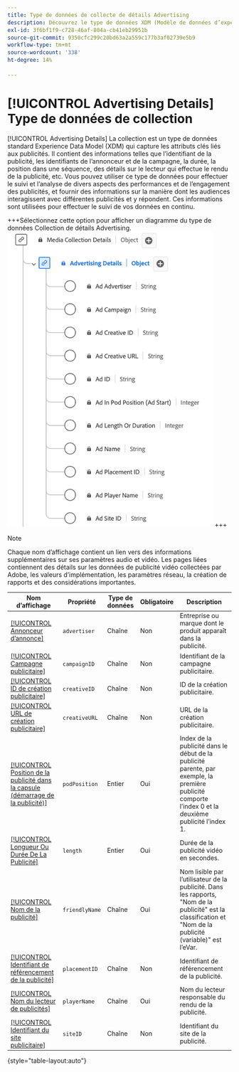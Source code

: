 ```yaml
---
title: Type de données de collecte de détails Advertising
description: Découvrez le type de données XDM (Modèle de données d’expérience de collecte de détails d’Advertising).
exl-id: 3f6bf1f9-c728-46af-804a-cb41eb29951b
source-git-commit: 9350cfc299c20bd63a2a559c177b3af02739e5b9
workflow-type: tm+mt
source-wordcount: '338'
ht-degree: 14%

---
```


# [!UICONTROL Advertising Details] Type de données de collection

[!UICONTROL Advertising Details] La collection est un type de données standard Experience Data Model (XDM) qui capture les attributs clés liés aux publicités. Il contient des informations telles que l’identifiant de la publicité, les identifiants de l’annonceur et de la campagne, la durée, la position dans une séquence, des détails sur le lecteur qui effectue le rendu de la publicité, etc. Vous pouvez utiliser ce type de données pour effectuer le suivi et l’analyse de divers aspects des performances et de l’engagement des publicités, et fournir des informations sur la manière dont les audiences interagissent avec différentes publicités et y répondent. Ces informations sont utilisées pour effectuer le suivi de vos données en continu.

+++Sélectionnez cette option pour afficher un diagramme du type de données Collection de détails Advertising.
![Schéma du type de données Collection de détails Advertising.](../images/data-types/advertising-details-collection.png)
+++

>[!NOTE]
>
>Chaque nom d’affichage contient un lien vers des informations supplémentaires sur ses paramètres audio et vidéo. Les pages liées contiennent des détails sur les données de publicité vidéo collectées par Adobe, les valeurs d’implémentation, les paramètres réseau, la création de rapports et des considérations importantes.

| Nom d’affichage | Propriété | Type de données | Obligatoire | Description |
|-----------------------------------------------------------------------------------------------------------------------------------------------------------------|-----------------|-----------|----------|-----------------------------------------------------------------------------------------------------------------------|
| [[!UICONTROL Annonceur d’annonce]](https://experienceleague.adobe.com/docs/media-analytics/using/implementation/variables/ad-parameters.html#advertiser) | `advertiser` | Chaîne | Non | Entreprise ou marque dont le produit apparaît dans la publicité. |
| [[!UICONTROL Campagne publicitaire]](https://experienceleague.adobe.com/docs/media-analytics/using/implementation/variables/ad-parameters.html#campaign-id) | `campaignID` | Chaîne | Non | Identifiant de la campagne publicitaire. |
| [[!UICONTROL ID de création publicitaire]](https://experienceleague.adobe.com/docs/media-analytics/using/implementation/variables/ad-parameters.html#creative-id) | `creativeID` | Chaîne | Non | ID de la création publicitaire. |
| [[!UICONTROL URL de création publicitaire]](https://experienceleague.adobe.com/docs/media-analytics/using/implementation/variables/ad-parameters.html#creative-url) | `creativeURL` | Chaîne | Non | URL de la création publicitaire. |
| [[!UICONTROL Position de la publicité dans la capsule (démarrage de la publicité)]](https://experienceleague.adobe.com/docs/media-analytics/using/implementation/variables/ad-parameters.html#ad-start) | `podPosition` | Entier | Oui | Index de la publicité dans le début de la publicité parente, par exemple, la première publicité comporte l’index 0 et la deuxième publicité l’index 1. |
| [[!UICONTROL Longueur Ou Durée De La Publicité]](https://experienceleague.adobe.com/docs/media-analytics/using/implementation/variables/ad-parameters.html#ad-length) | `length` | Entier | Oui | Durée de la publicité vidéo en secondes. |
| [[!UICONTROL Nom de la publicité]](https://experienceleague.adobe.com/docs/media-analytics/using/implementation/variables/ad-parameters.html#ad-name) | `friendlyName` | Chaîne | Oui | Nom lisible par l’utilisateur de la publicité. Dans les rapports, &quot;Nom de la publicité&quot; est la classification et &quot;Nom de la publicité (variable)&quot; est l’eVar. |
| [[!UICONTROL Identifiant de référencement de la publicité]](https://experienceleague.adobe.com/docs/media-analytics/using/implementation/variables/ad-parameters.html#placement-id) | `placementID` | Chaîne | Non | Identifiant de référencement de la publicité. |
| [[!UICONTROL Nom du lecteur de publicités]](https://experienceleague.adobe.com/docs/media-analytics/using/implementation/variables/ad-parameters.html#ad-player-name) | `playerName` | Chaîne | Oui | Nom du lecteur responsable du rendu de la publicité. |
| [[!UICONTROL Identifiant du site publicitaire]](https://experienceleague.adobe.com/docs/media-analytics/using/implementation/variables/ad-parameters.html#site-id) | `siteID` | Chaîne | Non | Identifiant du site de la publicité. |

{style="table-layout:auto"}
